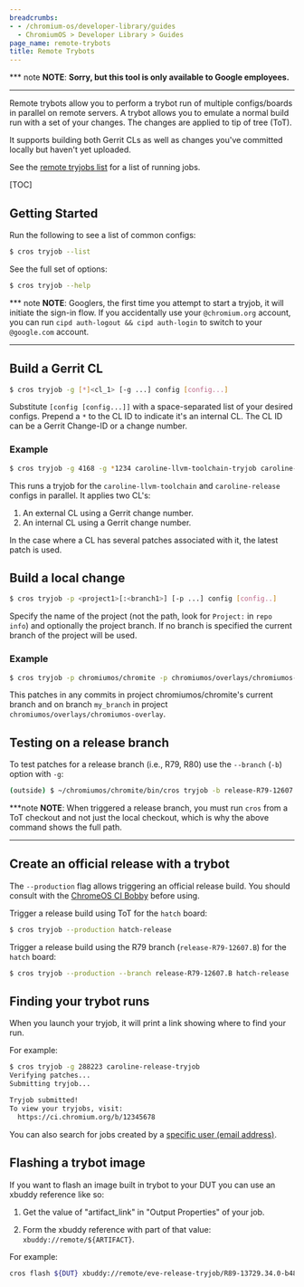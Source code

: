 ```yaml
---
breadcrumbs:
- - /chromium-os/developer-library/guides
  - ChromiumOS > Developer Library > Guides
page_name: remote-trybots
title: Remote Trybots
---
```


*** note
**NOTE**: **Sorry, but this tool is only available to Google employees.**
***

Remote trybots allow you to perform a trybot run of multiple configs/boards in
parallel on remote servers. A trybot allows you to emulate a normal build run
with a set of your changes. The changes are applied to tip of tree (ToT).

It supports building both Gerrit CLs as well as changes you've committed
locally but haven't yet uploaded.

See the [remote tryjobs list][Tryjobs List] for a list of running jobs.

[TOC]

## Getting Started

Run the following to see a list of common configs:

```bash
$ cros tryjob --list
```

See the full set of options:

```bash
$ cros tryjob --help
```

*** note
**NOTE**: Googlers, the first time you attempt to start a tryjob, it will
initiate the sign-in flow. If you accidentally use your `@chromium.org` account,
you can run `cipd auth-logout && cipd auth-login` to switch to your
`@google.com` account.
***

## Build a Gerrit CL

```bash
$ cros tryjob -g [*]<cl_1> [-g ...] config [config...]
```

Substitute `[config [config...]]` with a space-separated list of your desired
configs. Prepend a `*` to the CL ID to indicate it's an internal CL. The CL ID
can be a Gerrit Change-ID or a change number.

### Example

```bash
$ cros tryjob -g 4168 -g *1234 caroline-llvm-toolchain-tryjob caroline-release-tryjob
```

This runs a tryjob for the `caroline-llvm-toolchain` and `caroline-release`
configs in parallel. It applies two CL's:

1.  An external CL using a Gerrit change number.
1.  An internal CL using a Gerrit change number.

In the case where a CL has several patches associated with it, the latest
patch is used.

## Build a local change

```bash
$ cros tryjob -p <project1>[:<branch1>] [-p ...] config [config..]
```

Specify the name of the project (not the path, look for `Project:` in
`repo info`) and optionally the project branch. If no branch is specified the
current branch of the project will be used.

### Example

```bash
$ cros tryjob -p chromiumos/chromite -p chromiumos/overlays/chromiumos-overlay:my_branch amd64-generic-unittest-stress
```

This patches in any commits in project chromiumos/chromite's current branch and
on branch `my_branch` in project `chromiumos/overlays/chromiumos-overlay`.

## Testing on a release branch

To test patches for a release branch (i.e., R79, R80) use the `--branch` (`-b`)
option with `-g`:

```bash
(outside) $ ~/chromiumos/chromite/bin/cros tryjob -b release-R79-12607.B -g 1906723 nocturne-release-tryjob
```

***note
**NOTE**: When triggered a release branch, you must run `cros` from a ToT
checkout and not just the local checkout, which is why the above command shows
the full path.
***

## Create an official release with a trybot

The `--production` flag allows triggering an official release build. You should
consult with the [ChromeOS CI Bobby][goldeneye] before using.

Trigger a release build using ToT for the `hatch` board:

```bash
$ cros tryjob --production hatch-release
```

Trigger a release build using the R79 branch (`release-R79-12607.B`) for the
`hatch` board:

```bash
$ cros tryjob --production --branch release-R79-12607.B hatch-release
```

## Finding your trybot runs

When you launch your tryjob, it will print a link showing where to find your
run.

For example:

```bash
$ cros tryjob -g 288223 caroline-release-tryjob
Verifying patches...
Submitting tryjob...

Tryjob submitted!
To view your tryjobs, visit:
  https://ci.chromium.org/b/12345678
```

You can also search for jobs created by a
[specific user (email address)][Tryjobs User].

## Flashing a trybot image

If you want to flash an image built in trybot to your DUT you can use an
xbuddy reference like so:

1. Get the value of "artifact_link" in "Output Properties" of your job.

2. Form the xbuddy reference with part of that value:
   `xbuddy://remote/${ARTIFACT}`.

For example:

```bash
cros flash ${DUT} xbuddy://remote/eve-release-tryjob/R89-13729.34.0-b4804932/test
```

[Gerrit]: https://chromium-review.googlesource.com/
[Tryjobs List]: https://cros-goldeneye.corp.google.com/chromeos/legoland/builderSummary?buildConfig=&builderGroups=tryjob
[Tryjobs User]: https://cros-goldeneye.corp.google.com/chromeos/legoland/builderSummary?buildConfig=&builderGroups=tryjob&email=tomhughes%40chromium.org
[`chromite/config/config_dump.json`]: https://chromium.googlesource.com/chromiumos/chromite/+/HEAD/config/config_dump.json
[`chromite/config/chromeos_config.py`]: https://chromium.googlesource.com/chromiumos/chromite/+/HEAD/config/chromeos_config.py
[goldeneye]: http://go/goldeneye
